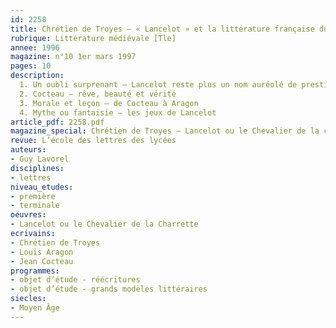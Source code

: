 ```yaml
---
id: 2258
title: Chrétien de Troyes – « Lancelot » et la littérature française du XXe siècle
rubrique: Littérature médiévale [Tle]
annee: 1996
magazine: n°10 1er mars 1997
pages: 10
description: 
  1. Un oubli surprenant – Lancelot reste plus un nom auréolé de prestige légendaire qu’un personnage courant de la littérature française actuelle…
  2. Cocteau – rêve, beauté et vérité
  3. Morale et leçon – de Cocteau à Aragon
  4. Mythe ou fantaisie – les jeux de Lancelot
article_pdf: 2258.pdf
magazine_special: Chrétien de Troyes – Lancelot ou le Chevalier de la charrette
revue: L’école des lettres des lycées
auteurs:
- Guy Lavorel
disciplines:
- lettres
niveau_etudes:
- première
- terminale
oeuvres:
- Lancelot ou le Chevalier de la Charrette
ecrivains:
- Chrétien de Troyes
- Louis Aragon
- Jean Cocteau
programmes:
- objet d’étude - réécritures
- objet d’étude - grands modèles littéraires
siecles:
- Moyen Âge
---
```

